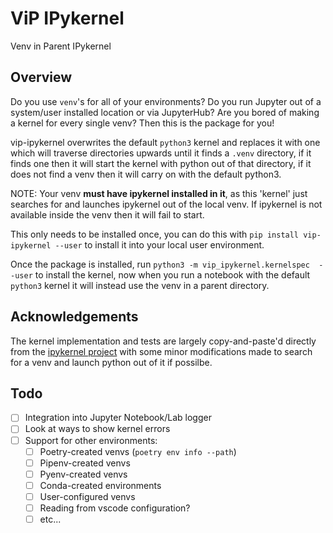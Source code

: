 # ViP IPykernel

Venv in Parent IPykernel

## Overview

Do you use `venv`'s for all of your environments? Do you run Jupyter out of a
system/user installed location or via JupyterHub? Are you bored of making a
kernel for every single venv? Then this is the package for you!

vip-ipykernel overwrites the default `python3` kernel and replaces it with one
which will traverse directories upwards until it finds a `.venv` directory, if
it finds one then it will start the kernel with python out of that directory, if
it does not find a venv then it will carry on with the default python3.

NOTE: Your venv **must have ipykernel installed in it**, as this 'kernel' just
searches for and launches ipykernel out of the local venv. If ipykernel is not
available inside the venv then it will fail to start.

This only needs to be installed once, you can do this with `pip install
vip-ipykernel --user` to install it into your local user environment.

Once the package is installed, run `python3 -m vip_ipykernel.kernelspec  --user`
to install the kernel, now when you run a notebook with the default `python3`
kernel it will instead use the venv in a parent directory.

## Acknowledgements

The kernel implementation and tests are largely copy-and-paste'd directly from
the [ipykernel project](https://github.com/ipython/ipykernel) with some minor
modifications made to search for a venv and launch python out of it if possilbe.

## Todo

- [ ] Integration into Jupyter Notebook/Lab logger
- [ ] Look at ways to show kernel errors
- [ ] Support for other environments:
  - [ ] Poetry-created venvs (`poetry env info --path`)
  - [ ] Pipenv-created venvs
  - [ ] Pyenv-created venvs
  - [ ] Conda-created environments
  - [ ] User-configured venvs
  - [ ] Reading from vscode configuration?
  - [ ] etc...
